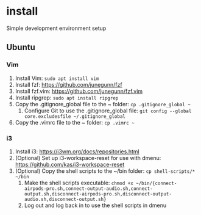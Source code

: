 # install
Simple development environment setup
## Ubuntu
### Vim
1. Install Vim: `sudo apt install vim`
1. Install fzf: https://github.com/junegunn/fzf
1. Install fzf.vim: https://github.com/junegunn/fzf.vim
1. Install ripgrep: `sudo apt install ripgrep`
1. Copy the .gitignore_global file to the ~ folder: `cp .gitignore_global ~`
   1. Configure Git to use the .gitignore_global file: `git config --global core.excludesfile ~/.gitignore_global`
1. Copy the .vimrc file to the ~ folder: `cp .vimrc ~`
### i3
1. Install i3: https://i3wm.org/docs/repositories.html
1. (Optional) Set up i3-workspace-reset for use with dmenu: https://github.com/kas/i3-workspace-reset
1. (Optional) Copy the shell scripts to the ~/bin folder: `cp shell-scripts/* ~/bin`
   1. Make the shell scripts executable: `chmod +x ~/bin/{connect-airpods-pro.sh,connect-output-audio.sh,connect-output.sh,disconnect-airpods-pro.sh,disconnect-output-audio.sh,disconnect-output.sh}`
   1. Log out and log back in to use the shell scripts in dmenu
